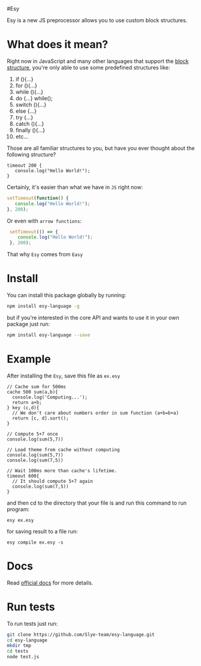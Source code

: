 #Esy

Esy is a new JS preprocessor allows you to use custom block structures.

# What does it mean?
 Right now in JavaScript and many other languages that support the [block structure](https://en.wikipedia.org/wiki/Scope_(computer_science)#Block_scope), you're only able to use some predefined structures like:
 
 1. if (){...}
 2. for (){...}
 3. while (){...}
 4. do {...} while();
 5. switch (){...}
 6. else {...}
 7. try {...}
 8. catch (){...}
 9. finally (){...}
 10. etc...
 
 Those are all familiar structures to you, but have you ever thought about the following structure?
 ```esy
 timeout 200 {
    console.log("Hello World!");
 }
 ```
 Certainly, it's easier than what we have in `JS` right now:
 ```js
 setTimeout(function() {
    console.log("Hello World!");
 }, 200);
 ```
 Or even with `arrow functions`:
```js
 setTimeout(() => {
    console.log("Hello World!");
 }, 200);
 ```
 That why `Esy` comes from `Easy`
 
# Install
  You can install this package globally by running:
  ```bash
  npm install esy-language -g
  ```
  but if you're interested in the core API and wants to use it in your own package just run:
  ```bash
  npm install esy-language --save
  ```
  
# Example
  After installing the `Esy`, save this file as `ex.esy`
  ```esy
  // Cache sum for 500ms
  cache 500 sum(a,b){
  	console.log('Computing...');
  	return a+b;
  } key (c,d){
  	// We don't care about numbers order in sum function (a+b=b+a)
  	return [c, d].sort();
  }
  
  // Compute 5+7 once
  console.log(sum(5,7))
  
  // Load theme from cache without computing
  console.log(sum(5,7))
  console.log(sum(7,5))
  
  // Wait 100ms more than cache's lifetime.
  timeout 600{
  	// It should compute 5+7 again
  	console.log(sum(7,5))
  }
  ```
  and then cd to the directory that your file is and run this command to run program:
  ```
  esy ex.esy
  ```
  for saving result to a file run:
  ```
  esy compile ex.esy -s
  ```
  
# Docs
  Read [official docs](https://github.com/Slye-team/esy-language/tree/master/docs) for more details.
  
# Run tests
  To run tests just run:
  ```bash
  git clone https://github.com/Slye-team/esy-language.git
  cd esy-language
  mkdir tmp
  cd tests
  node test.js
  ```